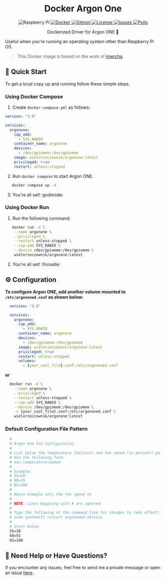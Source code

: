 <h1 align="center">
  Docker Argon One
</h1>

<p align="center">
  <picture>
    <source srcset="https://img.shields.io/badge/-RaspberryPi-C51A4A?style=flat-square&logo=Raspberry-Pi">
    <img
      src="https://img.shields.io/badge/-RaspberryPi-C51A4A?style=flat-square&logo=Raspberry-Pi"
      alt="Raspberry Pi"
    />
  </picture>
  <a href="https://hub.docker.com/r/wielorzeczownik/argonone">
    <picture>
      <source srcset="https://img.shields.io/badge/docker-%230db7ed.svg?style=flat-square&logo=docker&logoColor=white">
      <img
        src="https://img.shields.io/badge/docker-%230db7ed.svg?style=flat-square&logo=docker&logoColor=white"
        alt="Docker"
      />
    </picture>
  </a>
  <a href="https://gitmoji.dev">
    <picture>
      <source srcset="https://img.shields.io/badge/gitmoji-%20😜%20😍-FFDD67.svg?style=flat-square">
      <img
        src="https://img.shields.io/badge/gitmoji-%20😜%20😍-FFDD67.svg?style=flat-square"
        alt="Gitmoji"
      />
    </picture>
  </a>
  <a href="https://raw.githubusercontent.com/wielorzeczownik/docker-argonone/develop/LICENSE">
    <picture>
      <source srcset="https://img.shields.io/badge/license-BEERWARE%20%F0%9F%8D%BA-green?style=flat-square">
      <img
        src="https://img.shields.io/badge/license-BEERWARE%20%F0%9F%8D%BA-green?style=flat-square"
        alt="License"
      />
    </picture>
  </a>
  <a href="https://github.com/wielorzeczownik/docker-argonone/issues">
    <picture>
      <source srcset="https://img.shields.io/github/issues/wielorzeczownik/docker-argonone?style=flat-square">
      <img
        src="https://img.shields.io/github/issues/wielorzeczownik/docker-argonone?style=flat-square"
        alt="Issues"
      />
    </picture>
  </a>
  <a href="https://hub.docker.com/r/wielorzeczownik/argonone">
    <picture>
      <source srcset="https://img.shields.io/docker/pulls/wielorzeczownik/argonone?style=flat-square">
      <img
        src="https://img.shields.io/docker/pulls/wielorzeczownik/argonone?style=flat-square"
        alt="Pulls"
      />
    </picture>
  </a>
</p>

<p align="center">
  Dockerized Driver for Argon ONE 🐳
</p>

Useful when you're running an operating system other than Raspberry Pi OS.

> This Docker image is based on the work of [jmercha](https://github.com/jmercha/docker-argonone).

## 🚀 Quick Start

To get a local copy up and running follow these simple steps.

### Using Docker Compose

1. Create `docker-compose.yml` as follows:

```yaml
version: "3.9"

services:
  argonone:
    cap_add:
      - SYS_RAWIO
    container_name: argonone
    devices:
      - /dev/gpiomem:/dev/gpiomem
    image: wielorzeczownik/argonone:latest
    privileged: true
    restart: unless-stopped
```

2. Run `docker compose` to start Argon ONE.

```sh
   docker compose up -d
```

3. You're all set! :godmode:

### Using Docker Run

1. Run the following command:

```bash
   docker run -d \
    --name argonone \
    --privileged \
    --restart unless-stopped \
    --cap-add SYS_RAWIO \
    --device /dev/gpiomem:/dev/gpiomem \
    wielorzeczownik/argonone:latest
```

2.  You're all set! :finnadie:

## ⚙️ Configuration

**To configure Argon ONE, add another volume mounted to `/etc/argononed.conf` as shown below:**

```yaml
  version: "3.9"

  services:
    argonone:
      cap_add:
        - SYS_RAWIO
      container_name: argonone
      devices:
        - /dev/gpiomem:/dev/gpiomem
      image: wielorzeczownik/argonone:latest
      privileged: true
      restart: unless-stopped
      volumes:
        - {your_cool_file}.conf:/etc/argononed.conf
```

**or**

```bash
  docker run -d \
    --name argonone \
    --privileged \
    --restart unless-stopped \
    --cap-add SYS_RAWIO \
    --device /dev/gpiomem:/dev/gpiomem \
    -v {your_cool_file}.conf:/etc/argononed.conf \
    wielorzeczownik/argonone:latest
```

### Default Configuration File Pattern

```bash
  #
  # Argon One Fan Configuration
  #
  # List below the temperature (Celsius) and fan speed (in percent) pairs
  # Use the following form:
  # min.temperature=speed
  #
  # Example:
  # 55=10
  # 60=55
  # 65=100
  #
  # Above example sets the fan speed to
  #
  # NOTE: Lines begining with # are ignored
  #
  # Type the following at the command line for changes to take effect:
  # sudo systemctl restart argononed.service
  #
  # Start below:
  55=10
  60=55
  65=100
```

## 📧 Need Help or Have Questions?

If you encounter any issues, feel free to send me a private message or open an issue [here](https://github.com/wielorzeczownik/docker-argonone/issues).

